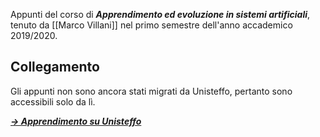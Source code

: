 Appunti del corso di **_Apprendimento ed evoluzione in sistemi artificiali_**, tenuto da [[Marco Villani]] nel primo semestre dell'anno accademico 2019/2020.

## Collegamento

Gli appunti non sono ancora stati migrati da Unisteffo, pertanto sono accessibili solo da lì.

***[→ Apprendimento su Unisteffo](https://uni.steffo.eu/year2/apprendimento)***
